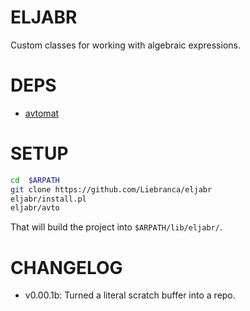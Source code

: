# ELJABR

Custom classes for working with algebraic expressions.

# DEPS

- [avtomat](https://github.com/Liebranca/avtomat)

# SETUP

```bash
cd  $ARPATH
git clone https://github.com/Liebranca/eljabr
eljabr/install.pl
eljabr/avto
```

That will build the project into `$ARPATH/lib/eljabr/`.

# CHANGELOG

- v0.00.1b: Turned a literal scratch buffer into a repo.
